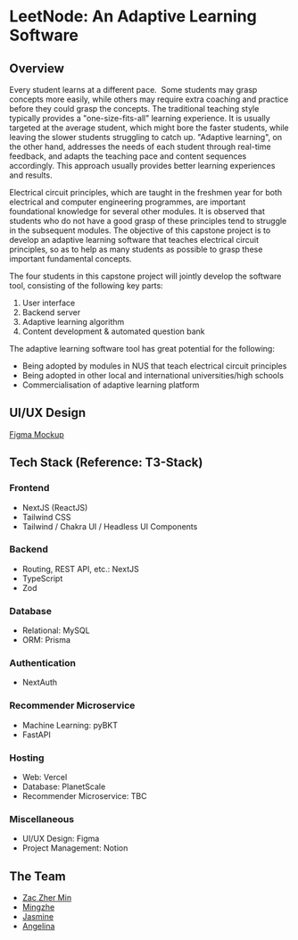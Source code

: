 # LeetNode: An Adaptive Learning Software

## Overview

Every student learns at a different pace.  Some students may grasp concepts more easily, while others may require extra coaching and practice before they could grasp the concepts. The traditional teaching style typically provides a "one-size-fits-all" learning experience. It is usually targeted at the average student, which might bore the faster students, while leaving the slower students struggling to catch up. "Adaptive learning", on the other hand, addresses the needs of each student through real-time feedback, and adapts the teaching pace and content sequences accordingly. This approach usually provides better learning experiences and results.

Electrical circuit principles, which are taught in the freshmen year for both electrical and computer engineering programmes, are important foundational knowledge for several other modules. It is observed that students who do not have a good grasp of these principles tend to struggle in the subsequent modules. The objective of this capstone project is to develop an adaptive learning software that teaches electrical circuit principles, so as to help as many students as possible to grasp these important fundamental concepts.

The four students in this capstone project will jointly develop the software tool, consisting of the following key parts:

1. User interface
2. Backend server
3. Adaptive learning algorithm
4. Content development & automated question bank

The adaptive learning software tool has great potential for the following:

- Being adopted by modules in NUS that teach electrical circuit principles
- Being adopted in other local and international universities/high schools
- Commercialisation of adaptive learning platform

## UI/UX Design

[Figma Mockup](https://www.figma.com/proto/Alagss66v74gG2fi8MjP7C/UIUX?node-id=12%3A6&scaling=scale-down&page-id=0%3A1&starting-point-node-id=12%3A6 "LeetNode's Figma Mockup")

## Tech Stack (Reference: T3-Stack)

### Frontend

- NextJS (ReactJS)
- Tailwind CSS
- Tailwind / Chakra UI / Headless UI Components

### Backend

- Routing, REST API, etc.: NextJS
- TypeScript
- Zod

### Database

- Relational: MySQL
- ORM: Prisma

### Authentication

- NextAuth

### Recommender Microservice

- Machine Learning: pyBKT
- FastAPI

### Hosting

- Web: Vercel
- Database: PlanetScale
- Recommender Microservice: TBC

### Miscellaneous

- UI/UX Design: Figma
- Project Management: Notion

## The Team

- [Zac Zher Min](https://www.linkedin.com/in/tamzhermin/)
- [Mingzhe](#)
- [Jasmine](#)
- [Angelina](#)